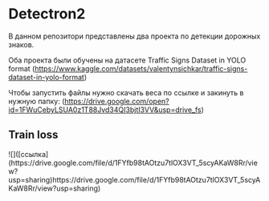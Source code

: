 <h1>Detectron2</h1>
В данном репозитори представлены два проекта по детекции дорожных знаков.  
  
  Оба проекта были обучены на датасете Traffic Signs Dataset in YOLO format (https://www.kaggle.com/datasets/valentynsichkar/traffic-signs-dataset-in-yolo-format)

Чтобы запустить файлы нужно скачать веса по ссылке и закинуть в нужную папку: (https://drive.google.com/open?id=1FWuCebyLSUA0z1T88Jvd34QI3bjtI3VV&usp=drive_fs)  

   <h2>Train loss</h2>
   ![]([ссылка](https://drive.google.com/file/d/1FYfb98tAOtzu7tlOX3VT_5scyAKaW8Rr/view?usp=sharing)https://drive.google.com/file/d/1FYfb98tAOtzu7tlOX3VT_5scyAKaW8Rr/view?usp=sharing)
